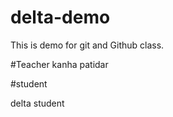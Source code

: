 # delta-demo
This is demo for git and Github  class.

#Teacher 
kanha patidar

#student

delta student
